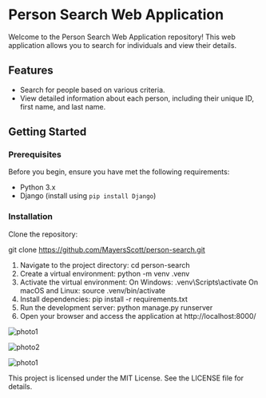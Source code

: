 # Person Search Web Application

Welcome to the Person Search Web Application repository! This web application allows you to search for individuals and view their details.

## Features

- Search for people based on various criteria.
- View detailed information about each person, including their unique ID, first name, and last name.

## Getting Started

### Prerequisites

Before you begin, ensure you have met the following requirements:

- Python 3.x
- Django (install using `pip install Django`)

### Installation

Clone the repository:

   git clone https://github.com/MayersScott/person-search.git

1. Navigate to the project directory:
  cd person-search
2. Create a virtual environment:
  python -m venv .venv
3. Activate the virtual environment:
  On Windows:
    .venv\Scripts\activate
  On macOS and Linux:
    source .venv/bin/activate
4. Install dependencies:
  pip install -r requirements.txt
5. Run the development server:
  python manage.py runserver
6. Open your browser and access the application at http://localhost:8000/
   
![photo1](https://github.com/MayersScott/Person-Search-Web-Application/assets/148715834/0120d332-dd3f-4f03-95d7-781c1727a564)

![photo2](https://github.com/MayersScott/Person-Search-Web-Application/assets/148715834/fecbcbf4-929f-4dc4-8297-d7140ce1aa71)

![photo1](https://github.com/MayersScott/Person-Search-Web-Application/assets/148715834/c12fe7a6-cfb5-4c20-89fd-8879ddebe1c6)

This project is licensed under the MIT License. See the LICENSE file for details.
